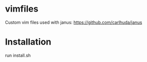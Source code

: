 vimfiles
=========================
Custom vim files used with janus: https://github.com/carlhuda/janus

Installation
============
run install.sh 

